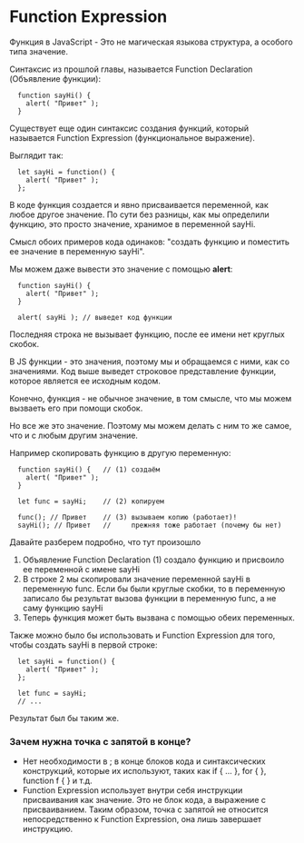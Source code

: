 # Function Expression

Функция в JavaScript - Это не магическая языкова структура, а особого типа значение.

Синтаксис из прошлой главы, называется Function Declaration (Объявление функции):

```
  function sayHi() {
    alert( "Привет" );
  }
```

Существует еще один синтаксис создания функций, который называется Function Expression (функциональное выражение).

Выглядит так:

```
  let sayHi = function() {
    alert( "Привет" );
  };
```

В коде функция создается и явно присваивается переменной, как любое другое значение. По сути без разницы, как мы определили функцию, это просто значение, хранимое в переменной sayHi.

Смысл обоих примеров кода одинаков: "создать функцию и поместить ее значение в переменную sayHi".

Мы можем даже вывести это значение с помощью **alert**:

```
  function sayHi() {
    alert( "Привет" );
  }

  alert( sayHi ); // выведет код функции
```

Последняя строка не вызывает функцию, после ее имени нет круглых скобок. 

В JS функции - это значения, поэтому мы и обращаемся с ними, как со значениями. Код выше выведет строковое представление функции, которое является ее исходным кодом.

Конечно, функция - не обычное значение, в том смысле, что мы можем вызваеть его при помощи скобок.

Но все же это значение. Поэтому мы можем делать с ним то же самое, что и с любым другим значение.

Например скопировать функцию в другую переменную:

```
  function sayHi() {   // (1) создаём
    alert( "Привет" );
  }

  let func = sayHi;    // (2) копируем

  func(); // Привет    // (3) вызываем копию (работает)!
  sayHi(); // Привет   //     прежняя тоже работает (почему бы нет)
```

Давайте разберем подробно, что тут произошло

1. Объявление Function Declaration (1) создало функцию и присвоило ее переменной с имене sayHi
2. В строке 2 мы скопировали значение переменной sayHi в переменную func. Если бы были круглые скобки, то в переменную записало бы результат вызова функции в переменную func, а не саму функцию sayHi
3. Теперь функция может быть вызвана с помощью обеих переменных.

Также можно было бы использовать и Function Expression для того, чтобы создать sayHi в первой строке:

```
  let sayHi = function() {
    alert( "Привет" );
  };

  let func = sayHi;
  // ...
```

Результат был бы таким же.

### Зачем нужна точка с запятой в конце?

- Нет необходимости в ; в конце блоков кода и синтаксических конструкций, которые их используют, таких как if { ... }, for { }, function f { } и т.д.
- Function Expression использует внутри себя инструкции присваивания как значение. Это не блок кода, а выражение с присваиванием. Таким образом, точка с запятой не относится непосредственно к Function Expression, она лишь завершает инструкцию.